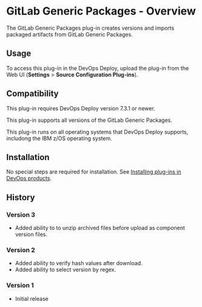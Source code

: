 # GitLab Generic Packages - Overview

The GitLab Generic Packages plug-in creates versions and imports packaged artifacts from GitLab Generic Packages.


## Usage

To access this plug-in in the DevOps Deploy, upload the plug-in from the Web UI (**Settings** > **Source Configuration Plug-ins**).

## Compatibility

This plug-in requires DevOps Deploy version 7.3.1 or newer.

This plug-in supports all versions of the GitLab Generic Packages.

This plug-in runs on all operating systems that DevOps Deploy supports, includong the IBM z/OS operating system.

## Installation

No special steps are required for installation. See [Installing plug-ins in DevOps products](https://community.ibm.com/community/user/wasdevops/blogs/laurel-dickson-bull1/2022/06/13/install-plugins).


## History

### Version 3

* Added ability to to unzip archived files before upload as component version files.

### Version 2

* Added ability to verify hash values after download.
* Added ability to select version by regex.

### Version 1

* Initial release


